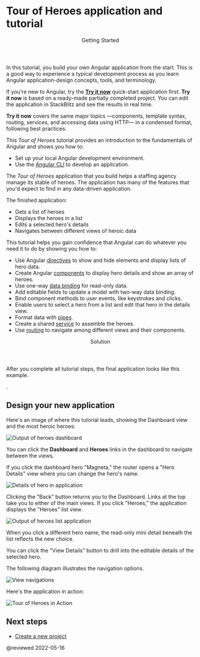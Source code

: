 # Tour of Heroes application and tutorial

<div class="callout is-helpful">

<header>Getting Started</header>

In this tutorial, you build your own Angular application from the start.
This is a good way to experience a typical development process as you learn Angular application-design concepts, tools, and terminology.

If you're new to Angular, try the [**Try it now**](start) quick-start application first.
**Try it now** is based on a ready-made  partially completed project.
You can edit the application in StackBlitz and see the results in real time.

**Try it now** covers the same major topics &mdash;components, template syntax, routing, services, and accessing data using HTTP&mdash; in a condensed format, following best practices.

</div>

This *Tour of Heroes* tutorial provides an introduction to the fundamentals of Angular and shows you how to:

* Set up your local Angular development environment.
* Use the [Angular CLI](cli "CLI command reference") to develop an application.

The *Tour of Heroes* application that you build helps a staffing agency manage its stable of heroes.
The application has many of the features that you'd expect to find in any data-driven application.

The finished application:

* Gets a list of heroes
* Displays the heroes in a list
* Edits a selected hero's details
* Navigates between different views of heroic data

This tutorial helps you gain confidence that Angular can do whatever you need it to do by showing you how to:

* Use Angular [directives](guide/glossary#directive "Directives definition") to show and hide elements and display lists of hero data.
* Create Angular [components](guide/glossary#component "Components definition") to display hero details and show an array of heroes.
* Use one-way [data binding](guide/glossary#data-binding "Data binding definition") for read-only data.
* Add editable fields to update a model with two-way data binding.
* Bind component methods to user events, like keystrokes and clicks.
* Enable users to select a hero from a list and edit that hero in the details view.
* Format data with [pipes](guide/glossary#pipe "Pipe definition").
* Create a shared [service](guide/glossary#service "Service definition") to assemble the heroes.
* Use [routing](guide/glossary#router "Router definition") to navigate among different views and their components.

<div class="callout is-helpful">

<header>Solution</header>

After you complete all tutorial steps, the final application looks like this example.

<live-example name="toh-pt6"></live-example>.

</div>

## Design your new application

Here's an image of where this tutorial leads, showing the Dashboard view and the most heroic heroes:

<div class="lightbox">

<img alt="Output of heroes dashboard" src="generated/images/guide/toh/heroes-dashboard-1.png">

</div>

You can click the **Dashboard** and **Heroes** links in the dashboard to navigate between the views.

If you click the dashboard hero "Magneta," the router opens a "Hero Details" view where you can change the hero's name.

<div class="lightbox">

<img alt="Details of hero in application" src="generated/images/guide/toh/hero-details-1.png">

</div>

Clicking the "Back" button returns you to the Dashboard.
Links at the top take you to either of the main views.
If you click "Heroes," the application displays the "Heroes" list view.

<div class="lightbox">

<img alt="Output of heroes list application" src="generated/images/guide/toh/heroes-list-2.png">

</div>

When you click a different hero name, the read-only mini detail beneath the list reflects the new choice.

You can click the "View Details" button to drill into the editable details of the selected hero.

The following diagram illustrates the navigation options.

<div class="lightbox">

<img alt="View navigations" src="generated/images/guide/toh/nav-diagram.png">

</div>

Here's the application in action:

<div class="lightbox">

<img alt="Tour of Heroes in Action" src="generated/images/guide/toh/toh-anim.gif">

</div>

## Next steps

* [Create a new project](tutorial/tour-of-heroes/toh-pt0)

@reviewed 2022-05-16
